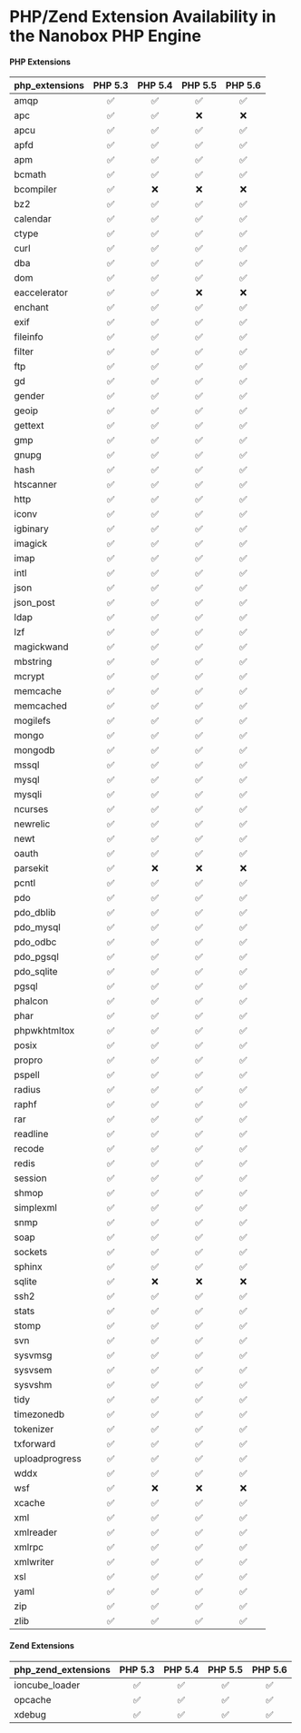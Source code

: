 # PHP/Zend Extension Availability in the Nanobox PHP Engine

#### PHP Extensions
| php_extensions      | PHP 5.3             | PHP 5.4             | PHP 5.5             | PHP 5.6             |
| :------------------ | :-----------------: | :-----------------: | :-----------------: | :-----------------: |
| amqp                | :white_check_mark:  | :white_check_mark:  | :white_check_mark:  | :white_check_mark:  |
| apc                 | :white_check_mark:  | :white_check_mark:  | :x:                 | :x:                 |
| apcu                | :white_check_mark:  | :white_check_mark:  | :white_check_mark:  | :white_check_mark:  |
| apfd                | :white_check_mark:  | :white_check_mark:  | :white_check_mark:  | :white_check_mark:  |
| apm                 | :white_check_mark:  | :white_check_mark:  | :white_check_mark:  | :white_check_mark:  |
| bcmath              | :white_check_mark:  | :white_check_mark:  | :white_check_mark:  | :white_check_mark:  |
| bcompiler           | :white_check_mark:  | :x:                 | :x:                 | :x:                 |
| bz2                 | :white_check_mark:  | :white_check_mark:  | :white_check_mark:  | :white_check_mark:  |
| calendar            | :white_check_mark:  | :white_check_mark:  | :white_check_mark:  | :white_check_mark:  |
| ctype               | :white_check_mark:  | :white_check_mark:  | :white_check_mark:  | :white_check_mark:  |
| curl                | :white_check_mark:  | :white_check_mark:  | :white_check_mark:  | :white_check_mark:  |
| dba                 | :white_check_mark:  | :white_check_mark:  | :white_check_mark:  | :white_check_mark:  |
| dom                 | :white_check_mark:  | :white_check_mark:  | :white_check_mark:  | :white_check_mark:  |
| eaccelerator        | :white_check_mark:  | :white_check_mark:  | :x:                 | :x:                 |
| enchant             | :white_check_mark:  | :white_check_mark:  | :white_check_mark:  | :white_check_mark:  |
| exif                | :white_check_mark:  | :white_check_mark:  | :white_check_mark:  | :white_check_mark:  |
| fileinfo            | :white_check_mark:  | :white_check_mark:  | :white_check_mark:  | :white_check_mark:  |
| filter              | :white_check_mark:  | :white_check_mark:  | :white_check_mark:  | :white_check_mark:  |
| ftp                 | :white_check_mark:  | :white_check_mark:  | :white_check_mark:  | :white_check_mark:  |
| gd                  | :white_check_mark:  | :white_check_mark:  | :white_check_mark:  | :white_check_mark:  |
| gender              | :white_check_mark:  | :white_check_mark:  | :white_check_mark:  | :white_check_mark:  |
| geoip               | :white_check_mark:  | :white_check_mark:  | :white_check_mark:  | :white_check_mark:  |
| gettext             | :white_check_mark:  | :white_check_mark:  | :white_check_mark:  | :white_check_mark:  |
| gmp                 | :white_check_mark:  | :white_check_mark:  | :white_check_mark:  | :white_check_mark:  |
| gnupg               | :white_check_mark:  | :white_check_mark:  | :white_check_mark:  | :white_check_mark:  |
| hash                | :white_check_mark:  | :white_check_mark:  | :white_check_mark:  | :white_check_mark:  |
| htscanner           | :white_check_mark:  | :white_check_mark:  | :white_check_mark:  | :white_check_mark:  |
| http                | :white_check_mark:  | :white_check_mark:  | :white_check_mark:  | :white_check_mark:  |
| iconv               | :white_check_mark:  | :white_check_mark:  | :white_check_mark:  | :white_check_mark:  |
| igbinary            | :white_check_mark:  | :white_check_mark:  | :white_check_mark:  | :white_check_mark:  |
| imagick             | :white_check_mark:  | :white_check_mark:  | :white_check_mark:  | :white_check_mark:  |
| imap                | :white_check_mark:  | :white_check_mark:  | :white_check_mark:  | :white_check_mark:  |
| intl                | :white_check_mark:  | :white_check_mark:  | :white_check_mark:  | :white_check_mark:  |
| json                | :white_check_mark:  | :white_check_mark:  | :white_check_mark:  | :white_check_mark:  |
| json_post           | :white_check_mark:  | :white_check_mark:  | :white_check_mark:  | :white_check_mark:  |
| ldap                | :white_check_mark:  | :white_check_mark:  | :white_check_mark:  | :white_check_mark:  |
| lzf                 | :white_check_mark:  | :white_check_mark:  | :white_check_mark:  | :white_check_mark:  |
| magickwand          | :white_check_mark:  | :white_check_mark:  | :white_check_mark:  | :white_check_mark:  |
| mbstring            | :white_check_mark:  | :white_check_mark:  | :white_check_mark:  | :white_check_mark:  |
| mcrypt              | :white_check_mark:  | :white_check_mark:  | :white_check_mark:  | :white_check_mark:  |
| memcache            | :white_check_mark:  | :white_check_mark:  | :white_check_mark:  | :white_check_mark:  |
| memcached           | :white_check_mark:  | :white_check_mark:  | :white_check_mark:  | :white_check_mark:  |
| mogilefs            | :white_check_mark:  | :white_check_mark:  | :white_check_mark:  | :white_check_mark:  |
| mongo               | :white_check_mark:  | :white_check_mark:  | :white_check_mark:  | :white_check_mark:  |
| mongodb             | :white_check_mark:  | :white_check_mark:  | :white_check_mark:  | :white_check_mark:  |
| mssql               | :white_check_mark:  | :white_check_mark:  | :white_check_mark:  | :white_check_mark:  |
| mysql               | :white_check_mark:  | :white_check_mark:  | :white_check_mark:  | :white_check_mark:  |
| mysqli              | :white_check_mark:  | :white_check_mark:  | :white_check_mark:  | :white_check_mark:  |
| ncurses             | :white_check_mark:  | :white_check_mark:  | :white_check_mark:  | :white_check_mark:  |
| newrelic            | :white_check_mark:  | :white_check_mark:  | :white_check_mark:  | :white_check_mark:  |
| newt                | :white_check_mark:  | :white_check_mark:  | :white_check_mark:  | :white_check_mark:  |
| oauth               | :white_check_mark:  | :white_check_mark:  | :white_check_mark:  | :white_check_mark:  |
| parsekit            | :white_check_mark:  | :x:                 | :x:                 | :x:                 |
| pcntl               | :white_check_mark:  | :white_check_mark:  | :white_check_mark:  | :white_check_mark:  |
| pdo                 | :white_check_mark:  | :white_check_mark:  | :white_check_mark:  | :white_check_mark:  |
| pdo_dblib           | :white_check_mark:  | :white_check_mark:  | :white_check_mark:  | :white_check_mark:  |
| pdo_mysql           | :white_check_mark:  | :white_check_mark:  | :white_check_mark:  | :white_check_mark:  |
| pdo_odbc            | :white_check_mark:  | :white_check_mark:  | :white_check_mark:  | :white_check_mark:  |
| pdo_pgsql           | :white_check_mark:  | :white_check_mark:  | :white_check_mark:  | :white_check_mark:  |
| pdo_sqlite          | :white_check_mark:  | :white_check_mark:  | :white_check_mark:  | :white_check_mark:  |
| pgsql               | :white_check_mark:  | :white_check_mark:  | :white_check_mark:  | :white_check_mark:  |
| phalcon             | :white_check_mark:  | :white_check_mark:  | :white_check_mark:  | :white_check_mark:  |
| phar                | :white_check_mark:  | :white_check_mark:  | :white_check_mark:  | :white_check_mark:  |
| phpwkhtmltox        | :white_check_mark:  | :white_check_mark:  | :white_check_mark:  | :white_check_mark:  |
| posix               | :white_check_mark:  | :white_check_mark:  | :white_check_mark:  | :white_check_mark:  |
| propro              | :white_check_mark:  | :white_check_mark:  | :white_check_mark:  | :white_check_mark:  |
| pspell              | :white_check_mark:  | :white_check_mark:  | :white_check_mark:  | :white_check_mark:  |
| radius              | :white_check_mark:  | :white_check_mark:  | :white_check_mark:  | :white_check_mark:  |
| raphf               | :white_check_mark:  | :white_check_mark:  | :white_check_mark:  | :white_check_mark:  |
| rar                 | :white_check_mark:  | :white_check_mark:  | :white_check_mark:  | :white_check_mark:  |
| readline            | :white_check_mark:  | :white_check_mark:  | :white_check_mark:  | :white_check_mark:  |
| recode              | :white_check_mark:  | :white_check_mark:  | :white_check_mark:  | :white_check_mark:  |
| redis               | :white_check_mark:  | :white_check_mark:  | :white_check_mark:  | :white_check_mark:  |
| session             | :white_check_mark:  | :white_check_mark:  | :white_check_mark:  | :white_check_mark:  |
| shmop               | :white_check_mark:  | :white_check_mark:  | :white_check_mark:  | :white_check_mark:  |
| simplexml           | :white_check_mark:  | :white_check_mark:  | :white_check_mark:  | :white_check_mark:  |
| snmp                | :white_check_mark:  | :white_check_mark:  | :white_check_mark:  | :white_check_mark:  |
| soap                | :white_check_mark:  | :white_check_mark:  | :white_check_mark:  | :white_check_mark:  |
| sockets             | :white_check_mark:  | :white_check_mark:  | :white_check_mark:  | :white_check_mark:  |
| sphinx              | :white_check_mark:  | :white_check_mark:  | :white_check_mark:  | :white_check_mark:  |
| sqlite              | :white_check_mark:  | :x:                 | :x:                 | :x:                 |
| ssh2                | :white_check_mark:  | :white_check_mark:  | :white_check_mark:  | :white_check_mark:  |
| stats               | :white_check_mark:  | :white_check_mark:  | :white_check_mark:  | :white_check_mark:  |
| stomp               | :white_check_mark:  | :white_check_mark:  | :white_check_mark:  | :white_check_mark:  |
| svn                 | :white_check_mark:  | :white_check_mark:  | :white_check_mark:  | :white_check_mark:  |
| sysvmsg             | :white_check_mark:  | :white_check_mark:  | :white_check_mark:  | :white_check_mark:  |
| sysvsem             | :white_check_mark:  | :white_check_mark:  | :white_check_mark:  | :white_check_mark:  |
| sysvshm             | :white_check_mark:  | :white_check_mark:  | :white_check_mark:  | :white_check_mark:  |
| tidy                | :white_check_mark:  | :white_check_mark:  | :white_check_mark:  | :white_check_mark:  |
| timezonedb          | :white_check_mark:  | :white_check_mark:  | :white_check_mark:  | :white_check_mark:  |
| tokenizer           | :white_check_mark:  | :white_check_mark:  | :white_check_mark:  | :white_check_mark:  |
| txforward           | :white_check_mark:  | :white_check_mark:  | :white_check_mark:  | :white_check_mark:  |
| uploadprogress      | :white_check_mark:  | :white_check_mark:  | :white_check_mark:  | :white_check_mark:  |
| wddx                | :white_check_mark:  | :white_check_mark:  | :white_check_mark:  | :white_check_mark:  |
| wsf                 | :white_check_mark:  | :x:                 | :x:                 | :x:                 |
| xcache              | :white_check_mark:  | :white_check_mark:  | :white_check_mark:  | :white_check_mark:  |
| xml                 | :white_check_mark:  | :white_check_mark:  | :white_check_mark:  | :white_check_mark:  |
| xmlreader           | :white_check_mark:  | :white_check_mark:  | :white_check_mark:  | :white_check_mark:  |
| xmlrpc              | :white_check_mark:  | :white_check_mark:  | :white_check_mark:  | :white_check_mark:  |
| xmlwriter           | :white_check_mark:  | :white_check_mark:  | :white_check_mark:  | :white_check_mark:  |
| xsl                 | :white_check_mark:  | :white_check_mark:  | :white_check_mark:  | :white_check_mark:  |
| yaml                | :white_check_mark:  | :white_check_mark:  | :white_check_mark:  | :white_check_mark:  |
| zip                 | :white_check_mark:  | :white_check_mark:  | :white_check_mark:  | :white_check_mark:  |
| zlib                | :white_check_mark:  | :white_check_mark:  | :white_check_mark:  | :white_check_mark:  |

#### Zend Extensions
| php_zend_extensions | PHP 5.3             | PHP 5.4             | PHP 5.5             | PHP 5.6             |
| :------------------ | :-----------------: | :-----------------: | :-----------------: | :-----------------: |
| ioncube_loader      | :white_check_mark:  | :white_check_mark:  | :white_check_mark:  | :white_check_mark:  |
| opcache             | :white_check_mark:  | :white_check_mark:  | :white_check_mark:  | :white_check_mark:  |
| xdebug              | :white_check_mark:  | :white_check_mark:  | :white_check_mark:  | :white_check_mark:  |